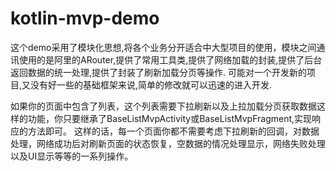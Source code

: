 # kotlin-mvp-demo
这个demo采用了模块化思想,将各个业务分开适合中大型项目的使用，模块之间通讯使用的是阿里的ARouter,提供了常用工具类,提供了网络加载的封装,提供了后台返回数据的统一处理,提供了封装了刷新加载分页等操作.
可能对一个开发新的项目,又没有好一些的基础框架来说,简单的修改就可以迅速的进入开发.

如果你的页面中包含了列表，这个列表需要下拉刷新以及上拉加载分页获取数据这样的功能，你只要继承了BaseListMvpActivity或BaseListMvpFragment,实现响应的方法即可。
这样的话，每一个页面你都不需要考虑下拉刷新的回调，对数据处理，网络成功后对刷新页面的状态恢复，空数据的情况处理显示，网络失败处理以及UI显示等等的一系列操作。
